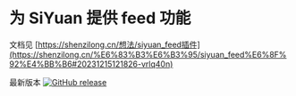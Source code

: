# 为 SiYuan 提供 feed 功能

文档见 [https://shenzilong.cn/想法/siyuan_feed插件](https://shenzilong.cn/%E6%83%B3%E6%B3%95/siyuan_feed%E6%8F%92%E4%BB%B6#20231215121826-vrlq40n)

最新版本 [![GitHub release](https://img.shields.io/github/release/2234839/feed_siyuan_plugin.svg?style=flat)](https://github.com/2234839/feed_siyuan_plugin)
